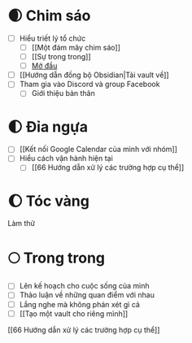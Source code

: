 # 🌒 Chim sáo
- [ ] Hiểu triết lý tổ chức
	- [ ] [[Một đám mây chim sáo]]
	- [ ] [[Sự trong trong]]
	- [ ] [Mở đầu](https://xn--qucu-hr5aza.cc/mo-dau/?utm_source=Obsidian+Qu%E1%BA%A3+C%E1%BA%A7u+%C2%BB+B%E1%BA%A3n+%C4%91%E1%BB%93+trong+QC&utm_medium=M%E1%BB%9F+%C4%91%E1%BA%A7u&utm_campaign=Giai+%C4%91o%E1%BA%A1n+1)
- [ ] [[Hướng dẫn đồng bộ Obsidian|Tải vault về]]
- [ ] Tham gia vào Discord và group Facebook
	- [ ] Giới thiệu bản thân                                                                                                                                                                                                                  
# 🌓 Đỉa ngựa
- [ ] [[Kết nối Google Calendar của mình với nhóm]]
- [ ] Hiểu cách vận hành hiện tại
	- [ ] [[66 Hướng dẫn xử lý các trường hợp cụ thể]]

# 🌔 Tóc vàng
Làm thử

# 🌕 Trong trong
- [ ] Lên kế hoạch cho cuộc sống của mình
- [ ] Thảo luận về những quan điểm với nhau
- [ ] Lắng nghe mà không phán xét gì cả
- [ ] [[Tạo một vault cho riêng mình]]

[[66 Hướng dẫn xử lý các trường hợp cụ thể]]